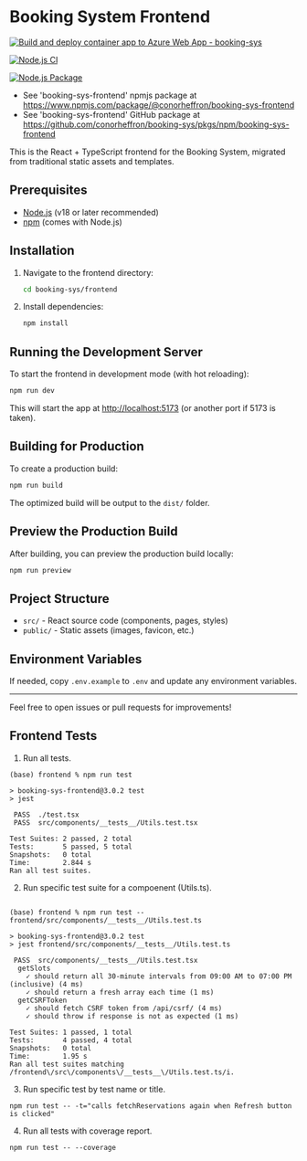 # Booking System Frontend

[![Build and deploy container app to Azure Web App - booking-sys](https://github.com/conorheffron/booking-sys/actions/workflows/main_booking-sys.yml/badge.svg)](https://github.com/conorheffron/booking-sys/actions/workflows/main_booking-sys.yml)

[![Node.js CI](https://github.com/conorheffron/booking-sys/actions/workflows/node.js.yml/badge.svg)](https://github.com/conorheffron/booking-sys/actions/workflows/node.js.yml)

[![Node.js Package](https://github.com/conorheffron/booking-sys/actions/workflows/npm-publish-packages.yml/badge.svg)](https://github.com/conorheffron/booking-sys/actions/workflows/npm-publish-packages.yml)

- See 'booking-sys-frontend' npmjs package at https://www.npmjs.com/package/@conorheffron/booking-sys-frontend
- See 'booking-sys-frontend' GitHub package at https://github.com/conorheffron/booking-sys/pkgs/npm/booking-sys-frontend

This is the React + TypeScript frontend for the Booking System, migrated from traditional static assets and templates.

## Prerequisites

- [Node.js](https://nodejs.org/) (v18 or later recommended)
- [npm](https://www.npmjs.com/) (comes with Node.js)

## Installation

1. Navigate to the frontend directory:
    ```bash
    cd booking-sys/frontend
    ```

2. Install dependencies:
    ```bash
    npm install
    ```

## Running the Development Server

To start the frontend in development mode (with hot reloading):

```bash
npm run dev
```

This will start the app at [http://localhost:5173](http://localhost:5173) (or another port if 5173 is taken).

## Building for Production

To create a production build:

```bash
npm run build
```

The optimized build will be output to the `dist/` folder.

## Preview the Production Build

After building, you can preview the production build locally:

```bash
npm run preview
```

## Project Structure

- `src/` - React source code (components, pages, styles)
- `public/` - Static assets (images, favicon, etc.)

## Environment Variables

If needed, copy `.env.example` to `.env` and update any environment variables.

---

Feel free to open issues or pull requests for improvements!

## Frontend Tests
1. Run all tests.
```shell
(base) frontend % npm run test

> booking-sys-frontend@3.0.2 test
> jest

 PASS  ./test.tsx
 PASS  src/components/__tests__/Utils.test.tsx

Test Suites: 2 passed, 2 total
Tests:       5 passed, 5 total
Snapshots:   0 total
Time:        2.844 s
Ran all test suites.
```
2. Run specific test suite for a compoenent (Utils.ts).
```shell

(base) frontend % npm run test -- frontend/src/components/__tests__/Utils.test.ts

> booking-sys-frontend@3.0.2 test
> jest frontend/src/components/__tests__/Utils.test.ts

 PASS  src/components/__tests__/Utils.test.tsx
  getSlots
    ✓ should return all 30-minute intervals from 09:00 AM to 07:00 PM (inclusive) (4 ms)
    ✓ should return a fresh array each time (1 ms)
  getCSRFToken
    ✓ should fetch CSRF token from /api/csrf/ (4 ms)
    ✓ should throw if response is not as expected (1 ms)

Test Suites: 1 passed, 1 total
Tests:       4 passed, 4 total
Snapshots:   0 total
Time:        1.95 s
Ran all test suites matching /frontend\/src\/components\/__tests__\/Utils.test.ts/i.
```
3. Run specific test by test name or title.
```
npm run test -- -t="calls fetchReservations again when Refresh button is clicked"
```
4. Run all tests with coverage report.
```
npm run test -- --coverage
```
